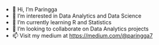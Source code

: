 - 👋 Hi, I’m Paringga
- 👀 I’m interested in Data Analytics and Data Science
- 🌱 I’m currently learning R and Statistics
- 💞️ I’m looking to collaborate on Data Analytics projects
- 📫 Visit my medium at https://medium.com/@paringga7
